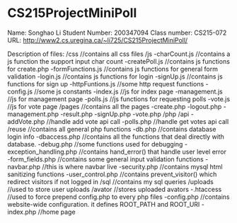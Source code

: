 # CS215ProjectMiniPoll
Name: Songhao Li
Student Number: 200347094
Class number: CS215-072
URL: http://www2.cs.uregina.ca/~li725/CS215ProjectMiniPoll/

Description of files:
/css //contains all css files
/js
	-charCount.js //contains a js function the support input char count
	-createPoll.js //contains js functions for create.php 
	-formFunctions.js //contains js functions for general form validation
	-login.js 	//contains js functions for login 
	-signUp.js //contains js functions for sign up
	-httpFuntions.js //some http request functions
	-config.js //some js constants
	-index.js //js for index page
	-management.js //js for management page
	-polls.js //js functions for requesting polls
	-vote.js //js for vote page
/pages //contains all the pages
	-create.php
	-logout.php
	-management.php
	-result.php
	-signUp.php
	-vote.php
/php
	/api
		-addVote.php //handle add vote api call
		-polls.php //handle get votes api call
	/reuse //contains all general php functions
		-db.php //contains database login info
		-dbaccess.php //contains all the functions that deal directly with database. 
		-debug.php //some functions used for debugging
		-exception_handling.php //contains hand_error() that handle user level error
		-form_fields.php //contains some general input validation functions
		-navbar.php //this is where navbar live
		-security.php //contains mysql html sanitizing functions
		-user_control.php //contains prevent_visitor() which redirect visitors if not logged in
/sql //contains my sql queries
/uploads //used to store user uploads
	/avator	//stores uploaded avators
-.htaccess //used to force prepend config.php to every php files
-config.php //contains website-wide configuration. it defines ROOT_PATH and ROOT_URI
-index.php //home page

